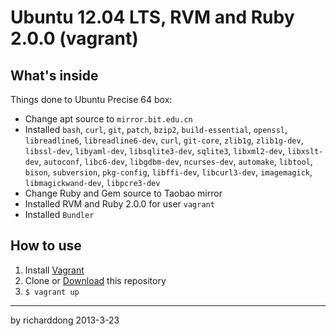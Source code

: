 Ubuntu 12.04 LTS, RVM and Ruby 2.0.0 (vagrant)
======

## What's inside

Things done to Ubuntu Precise 64 box: 

- Change apt source to `mirror.bit.edu.cn`
- Installed `bash`, `curl`, `git`, `patch`, `bzip2`, `build-essential`, `openssl`, `libreadline6`, `libreadline6-dev`, `curl`, `git-core`, `zlib1g`, `zlib1g-dev`, `libssl-dev`, `libyaml-dev`, `libsqlite3-dev`, `sqlite3`, `libxml2-dev`, `libxslt-dev`, `autoconf`, `libc6-dev`, `libgdbm-dev`, `ncurses-dev`, `automake`, `libtool`, `bison`, `subversion`, `pkg-config`, `libffi-dev`, `libcurl3-dev`, `imagemagick`, `libmagickwand-dev`, `libpcre3-dev`
- Change Ruby and Gem source to Taobao mirror
- Installed RVM and Ruby 2.0.0 for user `vagrant`
- Installed `Bundler`

## How to use

1. Install [Vagrant](http://www.vagrantup.com)
2. Clone or [Download](https://github.com/richarddong/vagrant-ruby-rvm/archive/master.zip) this repository
3. `$ vagrant up`

******

by richarddong 2013-3-23